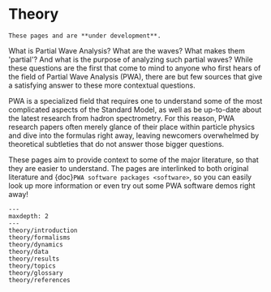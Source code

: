 # Theory

```{warning}
These pages and are **under development**.
```

What is Partial Wave Analysis? What are the waves? What makes them 'partial'?
And what is the purpose of analyzing such partial waves? While these questions
are the first that come to mind to anyone who first hears of the field of
Partial Wave Analysis (PWA), there are but few sources that give a satisfying
answer to these more contextual questions.

PWA is a specialized field that requires one to understand some of the most
complicated aspects of the Standard Model, as well as be up-to-date about the
latest research from hadron spectrometry. For this reason, PWA research papers
often merely glance of their place within particle physics and dive into the
formulas right away, leaving newcomers overwhelmed by theoretical subtleties
that do not answer those bigger questions.

These pages aim to provide context to some of the major literature, so that
they are easier to understand. The pages are interlinked to both original
literature and {doc}`PWA software packages <software>`, so you can easily look
up more information or even try out some PWA software demos right away!

```{toctree}
---
maxdepth: 2
---
theory/introduction
theory/formalisms
theory/dynamics
theory/data
theory/results
theory/topics
theory/glossary
theory/references
```
